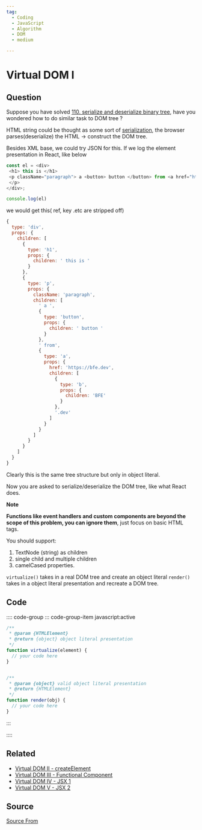 ```yaml
---
tag:
  - Coding
  - JavaScript
  - Algorithm
  - DOM
  - medium

---
```

  
# Virtual DOM I

## Question
Suppose you have solved [110\. serialize and deserialize binary tree](https://bigfrontend.dev/problem/serialize-and-deserialize-binary-tree), have you wondered how to do similar task to DOM tree ?

HTML string could be thought as some sort of [serialization](https://en.wikipedia.org/wiki/Serialization), the browser parses(deserialize) the HTML → construct the DOM tree.

Besides XML base, we could try JSON for this. If we log the element presentation in React, like below

```js
const el = <div>
 <h1> this is </h1>
 <p className="paragraph"> a <button> button </button> from <a href="https://bfe.dev"><b>BFE</b>.dev</a>
 </p>
</div>;

console.log(el)
```

we would get this( ref, key .etc are stripped off)

```js
{
  type: 'div',
  props: {
    children: [
      {
        type: 'h1',
        props: {
          children: ' this is '
        }
      },
      {
        type: 'p',
        props: {
          className: 'paragraph',
          children: [
            ' a ',
            {
              type: 'button',
              props: {
                children: ' button '
              }
            },
            ' from',
            {
              type: 'a',
              props: {
                href: 'https://bfe.dev',
                children: [
                  {
                    type: 'b',
                    props: {
                      children: 'BFE'
                    }
                  },
                  '.dev'
                ]
              }
            }
          ]
        }
      }
    ]
  }
}
```

Clearly this is the same tree structure but only in object literal.

Now you are asked to serialize/deserialize the DOM tree, like what React does.

**Note**

**Functions like event handlers and custom components are beyond the scope of this problem, you can ignore them**, just focus on basic HTML tags.

You should support:

1.  TextNode (string) as children
2.  single child and multiple children
3.  camelCased properties.

`virtualize()` takes in a real DOM tree and create an object literal `render()` takes in a object literal presentation and recreate a DOM tree.

## Code
:::: code-group
::: code-group-item javascript:active
```javascript
/**
 * @param {HTMLElement} 
 * @return {object} object literal presentation
 */
function virtualize(element) {
  // your code here
}


/**
 * @param {object} valid object literal presentation
 * @return {HTMLElement} 
 */
function render(obj) {
  // your code here
}
```
:::
    
::::


## Related

+ [Virtual DOM II - createElement](./virtual-dom-II-createElement)
+ [Virtual DOM III - Functional Component](./virtual-DOM-III-Functional-Component)
+ [Virtual DOM IV - JSX 1](./virtual-dom-iv-jsx-1)
+ [Virtual DOM V - JSX 2](./virtual-dom-v-jsx-2)
##  Source
[Source From](https://bigfrontend.dev/problem/Virtual-DOM-I)

  